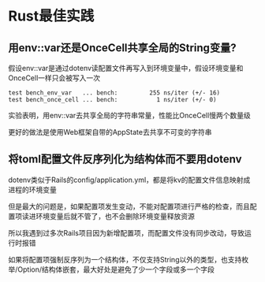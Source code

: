 # Rust最佳实践

## 用env::var还是OnceCell共享全局的String变量?

假设env::var是通过dotenv读配置文件再写入到环境变量中，假设环境变量和OnceCell一样只会被写入一次

```
test bench_env_var   ... bench:         255 ns/iter (+/- 16)
test bench_once_cell ... bench:           1 ns/iter (+/- 0)
```

实验表明，用env::var去共享全局的字符串常量，性能比OnceCell慢两个数量级

更好的做法是使用Web框架自带的AppState去共享不可变的字符串

## 将toml配置文件反序列化为结构体而不要用dotenv

dotenv类似于Rails的config/application.yml，都是将kv的配置文件信息映射成进程的环境变量

但是最大的问题是，如果配置项发生变动，不能对配置项进行严格的检查，而且配置项读进环境变量后就不管了，也不会删除环境变量释放资源

所以我遇到过多次Rails项目因为新增配置项，而配置文件没有同步改动，导致运行时报错

如果将配置项强制反序列为一个结构体，不仅支持String以外的类型，也支持枚举/Option/结构体嵌套，最大好处是避免了少一个字段或多一个字段
